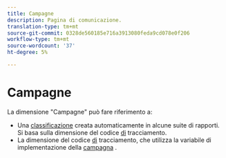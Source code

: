 ```yaml
---
title: Campagne
description: Pagina di comunicazione.
translation-type: tm+mt
source-git-commit: 0328de560185e716a3913080feda9cd078e0f206
workflow-type: tm+mt
source-wordcount: '37'
ht-degree: 5%

---
```



# Campagne

La dimensione &quot;Campagne&quot; può fare riferimento a:

* Una [classificazione](../c-classifications2/c-classifications.md) creata automaticamente in alcune suite di rapporti. Si basa sulla dimensione del codice [di](tracking-code.md) tracciamento.
* La dimensione del codice [di](tracking-code.md) tracciamento, che utilizza la variabile di implementazione della [campagna](/help/implement/vars/page-vars/campaign.md) .
